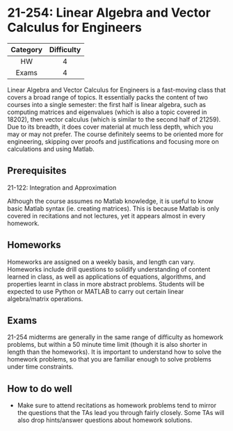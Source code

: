 # 21-254: Linear Algebra and Vector Calculus for Engineers

| Category | Difficulty |
| :------: | :--------: |
|   HW     |     4      |
|  Exams   |     4      |

Linear Algebra and Vector Calculus for Engineers is a fast-moving class that covers a broad range of topics. It essentially packs the content of two courses into a single semester: the first half is linear algebra, such as computing matrices and eigenvalues (which is also a topic covered in 18202), then vector calculus (which is similar to the second half of 21259). Due to its breadth, it does cover material at much less depth, which you may or may not prefer. The course definitely seems to be oriented more for engineering, skipping over proofs and justifications and focusing more on calculations and using Matlab. 

## Prerequisites
21-122: Integration and Approximation

Although the course assumes no Matlab knowledge, it is useful to know basic Matlab syntax (ie. creating matrices). This is because Matlab is only covered in recitations and not lectures, yet it appears almost in every homework.

## Homeworks

Homeworks are assigned on a weekly basis, and length can vary. Homeworks include drill questions to solidify understanding of content learned in class, as well as applications of equations, algorithms, and properties learnt in class in more abstract problems. Students will be expected to use Python or MATLAB to carry out certain linear algebra/matrix operations.

## Exams

21-254 midterms are generally in the same range of difficulty as homework problems, but within a 50 minute time limit (though it is also shorter in length than the homeworks). It is important to understand how to solve the homework problems, so that you are familiar enough to solve problems under time constraints.

## How to do well

- Make sure to attend recitations as homework problems tend to mirror the questions that the TAs lead you through fairly closely. Some TAs will also drop hints/answer questions about homework solutions.